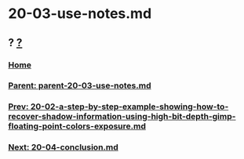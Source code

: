# 20-03-use-notes.md
## ? [?]()

### [Home](./00-home.md)
### [Parent: parent-20-03-use-notes.md](path-parent-20-03-use-notes.md)
### [Prev: 20-02-a-step-by-step-example-showing-how-to-recover-shadow-information-using-high-bit-depth-gimp-floating-point-colors-exposure.md](./20-02-a-step-by-step-example-showing-how-to-recover-shadow-information-using-high-bit-depth-gimp-floating-point-colors-exposure.md)
### [Next: 20-04-conclusion.md](./20-04-conclusion.md)
